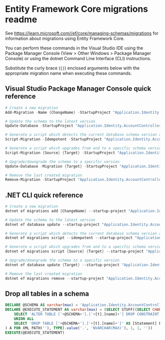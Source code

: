 # Entity Framework Core migrations readme

See <https://learn.microsoft.com//ef/core/managing-schemas/migrations> for information about migrations using Entity Framework Core.

You can perform these commands in the Visual Studio IDE using the Package Manager Console (View > Other Windows > Package Manager Console) or using the dotnet Command Line Interface (CLI) instructions.

Substitute the curly brace (`{}`) enclosed arguments below with the appropriate migration name when executing these commands.

## Visual Studio Package Manager Console quick reference

```powershell
# Create a new migration
Add-Migration -Name {ChangeName} -StartupProject "Application.Identity.AccountController.Api" -Project "Application.Identity.AccountController.Infrastructure"

# Update the schema to the latest version
Update-Database -StartupProject "Application.Identity.AccountController.Api" -Project "Application.Identity.AccountController.Infrastructure"

# Generate a script which detects the current database schema version and updates it to the latest
Script-Migration -Idempotent -StartupProject "Application.Identity.AccountController.Api" -Project "Application.Identity.AccountController.Infrastructure"

# Generate a script which upgrades from and to a specific schema version
Script-Migration {Source} {Target} -StartupProject "Application.Identity.AccountController.Api" -Project "Application.Identity.AccountController.Infrastructure"

# Upgrade/downgrade the schema to a specific version
Update-Database -Migration {Target} -StartupProject "Application.Identity.AccountController.Api" -Project "Application.Identity.AccountController.Infrastructure"

# Remove the last created migration
Remove-Migration -StartupProject "Application.Identity.AccountController.Api" -Project "Application.Identity.AccountController.Infrastructure"
```

## .NET CLI quick reference

```powershell
# Create a new migration
dotnet ef migrations add {ChangeName} --startup-project "Application.Identity.AccountController.Api" --project "Application.Identity.AccountController.Infrastructure"

# Update the schema to the latest version
dotnet ef database update --startup-project "Application.Identity.AccountController.Api" --project "Application.Identity.AccountController.Infrastructure"

# Generate a script which detects the current database schema version and updates it to the latest
dotnet ef migrations script --idempotent --startup-project "Application.Identity.AccountController.Api" --project "Application.Identity.AccountController.Infrastructure"

# Generate a script which upgrades from and to a specific schema version
dotnet ef migrations script {Source} {Target} --startup-project "Application.Identity.AccountController.Api" --project "Application.Identity.AccountController.Infrastructure"

# Upgrade/downgrade the schema to a specific version
dotnet ef database update {Target} --startup-project "Application.Identity.AccountController.Api" --project "Application.Identity.AccountController.Infrastructure"

# Remove the last created migration
dotnet ef migrations remove --startup-project "Application.Identity.AccountController.Api" --project "Application.Identity.AccountController.Infrastructure"
```

## Drop all tables in a schema

```sql
DECLARE @SCHEMA AS varchar(max) = 'Application.Identity.AccountController'
DECLARE @EXECUTE_STATEMENT AS varchar(max) = (SELECT STUFF((SELECT CHAR(13) + CHAR(10) + [Statement] FROM (
    SELECT 'ALTER TABLE ['+@SCHEMA+'].['+[t].[name]+'] DROP CONSTRAINT ['+[fk].[name]+']' AS [Statement] FROM [sys].[foreign_keys] AS [fk] INNER JOIN [sys].[tables] AS [t] ON [t].[object_id] = [fk].[parent_object_id] INNER JOIN [sys].[schemas] AS [s] ON [s].[schema_id] = [t].[schema_id] WHERE [s].[name] = @SCHEMA
    UNION ALL
    SELECT 'DROP TABLE ['+@SCHEMA+'].['+[t].[name]+']' AS [Statement] FROM [sys].[tables] AS [t] INNER JOIN [sys].[schemas] AS [s] ON [s].[schema_id] = [t].[schema_id] WHERE [s].[name] = @SCHEMA
) A FOR XML PATH(''), TYPE).value('.', 'NVARCHAR(MAX)'), 1, 1, ''))
EXECUTE(@EXECUTE_STATEMENT)
```
